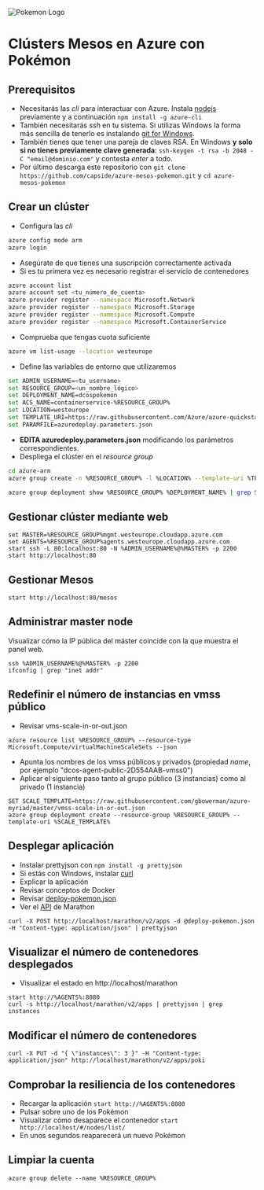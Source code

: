 
![Pokemon Logo](http://vignette1.wikia.nocookie.net/es.pokemon/images/6/61/Logo_de_Pok%C3%A9mon_(EN).png)

# Clústers Mesos en Azure con Pokémon

## Prerequisitos

* Necesitarás las *cli* para interactuar con Azure. Instala [nodejs](https://nodejs.org/en/) previamente y a continuación  ```npm install -g azure-cli```
* También necesitarás *ssh* en tu sistema. Si utilizas Windows la forma más sencilla de tenerlo es instalando [git for Windows](https://git-scm.com/download/win).
* También tienes que tener una pareja de claves RSA. En Windows **y solo si no tienes previamente clave generada**: ```ssh-keygen -t rsa -b 2048 -C "email@dominio.com"``` y contesta *enter* a todo.
* Por último descarga este repositorio con ```git clone https://github.com/capside/azure-mesos-pokemon.git``` y ```cd azure-mesos-pokemon```

## Crear un clúster

* Configura las *cli*

```bash
azure config mode arm
azure login
``` 
* Asegúrate de que tienes una suscripción correctamente activada
* Si es tu primera vez es necesario registrar el servicio de contenedores

```bash
azure account list
azure account set <tu_número_de_cuenta>
azure provider register --namespace Microsoft.Network
azure provider register --namespace Microsoft.Storage
azure provider register --namespace Microsoft.Compute
azure provider register --namespace Microsoft.ContainerService
``` 

* Comprueba que tengas cuota suficiente 

```bash
azure vm list-usage --location westeurope
```

* Define las variables de entorno que utilizaremos

```bash
set ADMIN_USERNAME=<tu_username>
set RESOURCE_GROUP=<un_nombre_lógico>
set DEPLOYMENT_NAME=dcospokemon
set ACS_NAME=containerservice-%RESOURCE_GROUP%
set LOCATION=westeurope
set TEMPLATE_URI=https://raw.githubusercontent.com/Azure/azure-quickstart-templates/master/101-acs-dcos/azuredeploy.json
set PARAMFILE=azuredeploy.parameters.json
```

* **EDITA azuredeploy.parameters.json** modificando los parámetros correspondientes.
* Despliega el clúster en el *resource group*

```bash
cd azure-arm
azure group create -n %RESOURCE_GROUP% -l %LOCATION% --template-uri %TEMPLATE_URI% -e %PARAMFILE% --deployment-name %DEPLOYMENT_NAME%

azure group deployment show %RESOURCE_GROUP% %DEPLOYMENT_NAME% | grep State
```

## Gestionar clúster mediante web

```
set MASTER=%RESOURCE_GROUP%mgmt.westeurope.cloudapp.azure.com
set AGENTS=%RESOURCE_GROUP%agents.westeurope.cloudapp.azure.com
start ssh -L 80:localhost:80 -N %ADMIN_USERNAME%@%MASTER% -p 2200 
start http://localhost:80
```

## Gestionar Mesos

```
start http://localhost:80/mesos
```

## Administrar master node

Visualizar cómo la IP pública del máster coincide con la que muestra el panel web.

```
ssh %ADMIN_USERNAME%@%MASTER% -p 2200
ifconfig | grep "inet addr"
```

## Redefinir el número de instancias en vmss público

* Revisar vms-scale-in-or-out.json

```
azure resource list %RESOURCE_GROUP% --resource-type Microsoft.Compute/virtualMachineScaleSets --json  
``` 

* Apunta los nombres de los vmss públicos y privados (propiedad *name*, por ejemplo "dcos-agent-public-2D554AAB-vmss0")
* Aplicar el siguiente paso tanto al grupo público (3 instancias) como al privado (1 instancia)

```
SET SCALE_TEMPLATE=https://raw.githubusercontent.com/gbowerman/azure-myriad/master/vmss-scale-in-or-out.json
azure group deployment create --resource-group %RESOURCE_GROUP% --template-uri %SCALE_TEMPLATE%
```

## Desplegar aplicación

* Instalar prettyjson con ```npm install -g prettyjson```
* Si estás con Windows, instalar [curl](https://curl.haxx.se/download.html)
* Explicar la aplicación
* Revisar conceptos de Docker
* Revisar [deploy-pokemon.json](https://github.com/capside/azure-mesos-pokemon/blob/master/azure-arm/deploy-pokemon.json)
* Ver el [API](https://mesosphere.github.io/marathon/docs/rest-api.html) de Marathon

```
curl -X POST http://localhost/marathon/v2/apps -d @deploy-pokemon.json -H "Content-type: application/json" | prettyjson
```

## Visualizar el número de contenedores desplegados

* Visualizar el estado en http://localhost/marathon

```
start http://%AGENTS%:8080
curl -s http://localhost/marathon/v2/apps | prettyjson | grep instances
```

## Modificar el número de contenedores

```
curl -X PUT -d "{ \"instances\": 3 }" -H "Content-type: application/json" http://localhost/marathon/v2/apps/poki
```

## Comprobar la resiliencia de los contenedores

* Recargar la aplicación ```start http://%AGENTS%:8080```
* Pulsar sobre uno de los Pokémon
* Visualizar cómo desaparece el contenedor ```start http://localhost/#/nodes/list/``` 
* En unos segundos reaparecerá un nuevo Pokémon 

## Limpiar la cuenta

```
azure group delete --name %RESOURCE_GROUP% 
``` 
 
 
 
